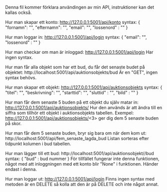 Denna fil kommer förklara användingen av min API, instruktioner kan det kallas också.

Hur man skapar ett konto:
http://127.0.0.1:5001/api/konto
syntax:
{
    "fornamn": "",
    "efternamn": "",
    "email": "",
    "lossenord" : ""
}

Hur man loggar in:
http://127.0.0.1:5001/api/login
syntax:
{
    "email": "",
    "lossenord" : ""
}

Hur man checkar om man är inloggad:
http://127.0.0.1:5001/api/login
Har ingen syntax.

Hur man får alla objekt som har ett bud, du får det senaste budet på objektet:
http://localhost:5001/api/auktionsobjekts/bud
Är en "GET", ingen syntax behövs.

Hur man skapar ett objekt:
http://127.0.0.1:5001/api/auktionsobjekts
syntax:
{
    "titel": "",
    "beskrivning": "",
    "starttid": "",
    "sluttid" : "",
    "bild" : ""
}

Hur man får dem senaste 5 buden på ett objekt du själv matar in:
http://127.0.0.1:5001/api/auktionsobjekts/<id>
Hur den används är att ändra <id> till en siffra som tillhör ett objekt i
auktionsobjekts tabellen.
Exempel: http://127.0.0.1:5001/api/auktionsobjekts/<3> ger dig dem 5 senaste
buden på skor.

Hur man får dem 5 senaste buden, bryr sig bara om när dem kom ut:
http://localhost:5001/api/fem_senaste_lagda_bud
Listan sorteras efter tidpunkt kolumen i bud tabellen.

Hur man lägger till ett bud:
http://localhost:5001/api/auktionsobjekt/<id>/bud
syntax:
{
    "bud" : bud nummer
}
För tillfället fungerar inte denna funktionen, något med att inloggningen
med ett konto blir "None" i funktionen. Händer endast i denna.

Hur man loggar ut:
http://127.0.0.1:5001/api/login
Finns ingen syntax med metoden är en DELETE så kolla att den är på DELETE och inte något annat.